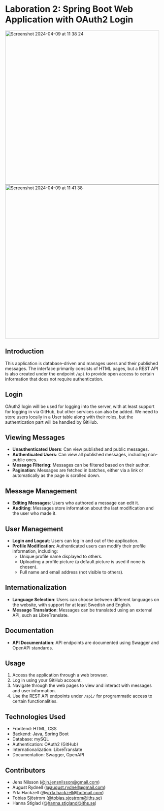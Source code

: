 # Laboration 2: Spring Boot Web Application with OAuth2 Login
<img width="500" alt="Screenshot 2024-04-09 at 11 38 24" src="https://github.com/yrlacornelia/SpringbootProjektIths/assets/143391699/edf0f025-a8ea-4d60-abe5-123f5b6335bc">
<img width="500" alt="Screenshot 2024-04-09 at 11 41 38" src="https://github.com/yrlacornelia/SpringbootProjektIths/assets/143391699/4d013e80-8602-4bed-834c-139c8b1a0e1e">

## Introduction
This application is database-driven and manages users and their published messages. The interface primarily consists of HTML pages, but a REST API is also created under the endpoint `/api` to provide open access to certain information that does not require authentication.

## Login
OAuth2 login will be used for logging into the server, with at least support for logging in via GitHub, but other services can also be added. We need to store users locally in a User table along with their roles, but the authentication part will be handled by GitHub.

## Viewing Messages
- **Unauthenticated Users**: Can view published and public messages.
- **Authenticated Users**: Can view all published messages, including non-public ones.
- **Message Filtering**: Messages can be filtered based on their author.
- **Pagination**: Messages are fetched in batches, either via a link or automatically as the page is scrolled down.

## Message Management
- **Editing Messages**: Users who authored a message can edit it.
- **Auditing**: Messages store information about the last modification and the user who made it.

## User Management
- **Login and Logout**: Users can log in and out of the application.
- **Profile Modification**: Authenticated users can modify their profile information, including:
  - Unique profile name displayed to others.
  - Uploading a profile picture (a default picture is used if none is chosen).
  - Full name and email address (not visible to others).

## Internationalization
- **Language Selection**: Users can choose between different languages on the website, with support for at least Swedish and English.
- **Message Translation**: Messages can be translated using an external API, such as LibreTranslate.

## Documentation
- **API Documentation**: API endpoints are documented using Swagger and OpenAPI standards.

## Usage
1. Access the application through a web browser.
2. Log in using your GitHub account.
3. Navigate through the web pages to view and interact with messages and user information.
4. Use the REST API endpoints under `/api/` for programmatic access to certain functionalities.

## Technologies Used
- Frontend: HTML, CSS
- Backend: Java, Spring Boot
- Database: mySQL
- Authentication: OAuth2 (GitHub)
- Internationalization: LibreTranslate
- Documentation: Swagger, OpenAPI

## Contributors
- Jens Nilsson (@jn.jensnilsson@gmail.com)
- August Rydnell (@august.rydnell@gmail.com)
- Yrla Hackzell (@yrrla.hackzell@hotmail.com)
- Tobias Sjöstrom (@tobias.sjostrom@iths.se)
- Hanna Stiglad (@hanna.stigland@iths.se)
